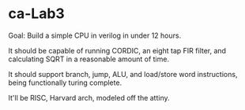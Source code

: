 # ca-Lab3

Goal: Build a simple CPU in verilog in under 12 hours.

It should be capable of running CORDIC, an eight tap FIR filter, and calculating SQRT in a reasonable amount of time.

It should support branch, jump, ALU, and load/store word instructions, being functionally turing complete.

It'll be RISC, Harvard arch, modeled off the attiny.
